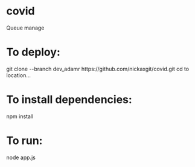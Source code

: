 # covid
Queue manage

<h1>To deploy:</h1>
git clone --branch dev_adamr https://github.com/nickaxgit/covid.git
cd to location...
<h1>To install dependencies:</h1>
npm install
<h1>To run:</h1>
node app.js

